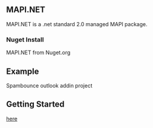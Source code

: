 ## MAPI.NET

MAPI.NET is a .net standard 2.0 managed MAPI package.

### Nuget Install

MAPI.NET from Nuget.org

## Example

Spambounce outlook addin project

## Getting Started

[here](Document/Home.md)